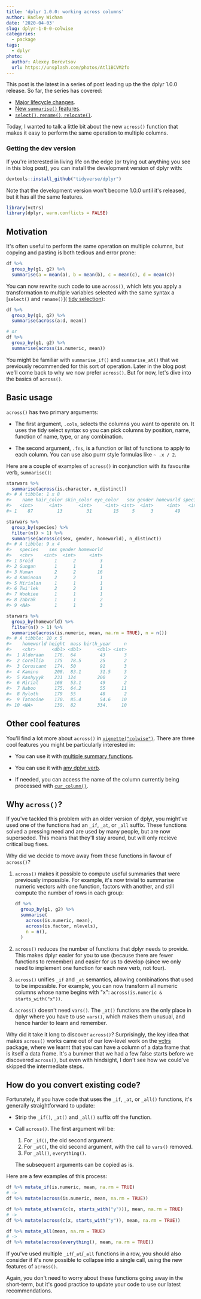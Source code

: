 ```yaml
---
title: 'dplyr 1.0.0: working across columns'
author: Hadley Wicham
date: '2020-04-03'
slug: dplyr-1-0-0-colwise
categories:
  - package
tags:
  - dplyr
photo:
  author: Alexey Derevtsov
  url: https://unsplash.com/photos/Atl1BCVM2fo
---
```




This post is the latest in a series of post leading up the the dplyr 1.0.0 release. So far, the series has covered:

* [Major lifecycle changes](https://www.tidyverse.org/blog/2020/03/dplyr-1-0-0-is-coming-soon/).
* [New `summarise()` features](https://www.tidyverse.org/blog/2020/03/dplyr-1-0-0-summarise/).
* [`select()`, `rename()`, `relocate()`](https://www.tidyverse.org/blog/2020/03/dplyr-1-0-0-select-rename-relocate/).

Today, I wanted to talk a little bit about the new `across()` function that makes it easy to perform the same operation to multiple columns.

### Getting the dev version

If you're interested in living life on the edge (or trying out anything you see in this blog post), you can install the development version of dplyr with:


```r
devtools::install_github("tidyverse/dplyr")
```

Note that the development version won't become 1.0.0 until it's released, but it has all the same features.


```r
library(vctrs)
library(dplyr, warn.conflicts = FALSE)
```

## Motivation

It's often useful to perform the same operation on multiple columns, but copying and pasting is both tedious and error prone:


```r
df %>% 
  group_by(g1, g2) %>% 
  summarise(a = mean(a), b = mean(b), c = mean(c), d = mean(c))
```

You can now rewrite such code to use `across()`, which lets you apply a transformation to multiple variables selected with the same syntax a [`select()` and `rename()`]( [tidy selection](https://www.tidyverse.org/blog/2020/03/dplyr-1-0-0-select-rename-relocate/#select-and-renaming)):


```r
df %>% 
  group_by(g1, g2) %>% 
  summarise(across(a:d, mean))

# or 
df %>% 
  group_by(g1, g2) %>% 
  summarise(across(is.numeric, mean))
```

You might be familiar with `summarise_if()` and `summarise_at()` that we previously recommended for this sort of operation. Later in the blog post we'll come back to why we now prefer `across()`. But for now, let's dive into the basics of `across()`.

## Basic usage

`across()` has two primary arguments:

* The first argument, `.cols`, selects the columns you want to operate on.
  It uses the tidy select syntax so you can pick columns by position, name,
  function of name, type, or any combination.

* The second argument, `.fns`, is a function or list of functions to apply to
  each column. You can use also purrr style formulas like `~ .x / 2`. 

Here are a couple of examples of `across()` in conjunction with its favourite verb, `summarise()`: 


```r
starwars %>% 
  summarise(across(is.character, n_distinct))
#> # A tibble: 1 x 8
#>    name hair_color skin_color eye_color   sex gender homeworld species
#>   <int>      <int>      <int>     <int> <int>  <int>     <int>   <int>
#> 1    87         13         31        15     5      3        49      38

starwars %>% 
  group_by(species) %>% 
  filter(n() > 1) %>% 
  summarise(across(c(sex, gender, homeworld), n_distinct))
#> # A tibble: 9 x 4
#>   species    sex gender homeworld
#>   <chr>    <int>  <int>     <int>
#> 1 Droid        1      2         3
#> 2 Gungan       1      1         1
#> 3 Human        2      2        16
#> 4 Kaminoan     2      2         1
#> 5 Mirialan     1      1         1
#> 6 Twi'lek      2      2         1
#> 7 Wookiee      1      1         1
#> 8 Zabrak       1      1         2
#> 9 <NA>         1      1         3

starwars %>% 
  group_by(homeworld) %>% 
  filter(n() > 1) %>% 
  summarise(across(is.numeric, mean, na.rm = TRUE), n = n())
#> # A tibble: 10 x 5
#>    homeworld height  mass birth_year     n
#>    <chr>      <dbl> <dbl>      <dbl> <int>
#>  1 Alderaan    176.  64         43       3
#>  2 Corellia    175   78.5       25       2
#>  3 Coruscant   174.  50         91       3
#>  4 Kamino      208.  83.1       31.5     3
#>  5 Kashyyyk    231  124        200       2
#>  6 Mirial      168   53.1       49       2
#>  7 Naboo       175.  64.2       55      11
#>  8 Ryloth      179   55         48       2
#>  9 Tatooine    170.  85.4       54.6    10
#> 10 <NA>        139.  82        334.     10
```
## Other cool features

You'll find a lot more about `across()` in [`vignette("colwise")`](https://dplyr.tidyverse.org/dev/articles/colwise.html). There are three cool features you might be particularly interested in:

* You can use it with [multiple summary functions](https://dplyr.tidyverse.org/dev/articles/colwise.html#multiple-functions).

* You can use it with [any dplyr verb](https://dplyr.tidyverse.org/dev/articles/colwise.html#other-verbs).

* If needed, you can access the name of the column currently being processed
  with [`cur_column()`](https://dplyr.tidyverse.org/dev/articles/colwise.html#current-column).

## Why `across()`? 

If you've tackled this problem with an older version of dplyr, you might've used one of the functions had an `_if`, `_at`, or `_all` suffix. These functions solved a pressing need and are used by many people, but are now superseded. This means that they'll stay around, but will only recieve critical bug fixes. 

Why did we decide to move away from these functions in favour of `across()`?

1.  `across()` makes it possible to compute useful summaries that were 
    previously impossible. For example, it's now trivial to summarise
    numeric vectors with one function, factors with another, and still 
    compute the number of rows in each group:

    
    ```r
    df %>%
      group_by(g1, g2) %>% 
      summarise(
        across(is.numeric, mean), 
        across(is.factor, nlevels),
        n = n(), 
      )
    ```

2.  `across()` reduces the number of functions that dplyr needs to provide. 
    This makes dplyr easier for you to use (because there are fewer functions 
    to remember) and easier for us to develop (since we only need to implement 
    one function for each new verb, not four).

3.  `across()` unifies `_if` and `_at` semantics, allowing combinations that 
    used to be impossible. For example, you can now transform all numeric 
    columns whose name begins with "x": `across(is.numeric & starts_with("x"))`.

4.  `across()` doesn't need `vars()`. The `_at()` functions are the only place 
    in dplyr where you have to use `vars()`, which makes them unusual, 
    and hence harder to learn and remember.

Why did it take it long to discover `across()`? Surprisingly, the key idea that makes `across()` works came out of our low-level work on the [vctrs](http://vctrs.r-lib.org/) package, where we learnt that you can have a column of a data frame that is itself a data frame. It's a bummer that we had a few false starts before we discovered `across()`, but even with hindsight, I don't see how we could've skipped the intermediate steps.

## How do you convert existing code?

Fortunately, if you have code that uses the `_if`, `_at`, or `_all()` functions, it's generally straightforward to update:

*   Strip the `_if()`, `_at()` and `_all()` suffix off the function.

*   Call `across()`. The first argument will be:

    1. For `_if()`, the old second argument.
    1. For `_at()`, the old second argument, with the call to `vars()` removed.
    1. For `_all()`, `everything()`.

    The subsequent arguments can be copied as is.

Here are a few examples of this process:


```r
df %>% mutate_if(is.numeric, mean, na.rm = TRUE)
# ->
df %>% mutate(across(is.numeric, mean, na.rm = TRUE))

df %>% mutate_at(vars(c(x, starts_with("y"))), mean, na.rm = TRUE)
# ->
df %>% mutate(across(c(x, starts_with("y")), mean, na.rm = TRUE))

df %>% mutate_all(mean, na.rm = TRUE)
# ->
df %>% mutate(across(everything(), mean, na.rm = TRUE))
```

If you've used multiple `_if`/`_at`/`_all` functions in a row, you should also consider if it's now possible to collapse into a single call, using the new features of `across()`.

Again, you don't need to worry about these functions going away in the short-term, but it's good practice to update your code to use our latest recommendations.

